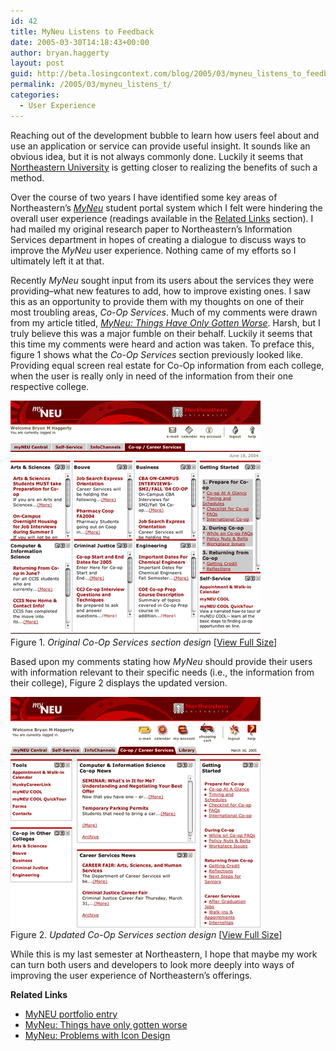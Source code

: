 ```yaml
---
id: 42
title: MyNeu Listens to Feedback
date: 2005-03-30T14:18:43+00:00
author: bryan.haggerty
layout: post
guid: http://beta.losingcontext.com/blog/2005/03/myneu_listens_to_feedback.php
permalink: /2005/03/myneu_listens_t/
categories:
  - User Experience
---
```

Reaching out of the development bubble to learn how users feel about and use an application or service can provide useful insight. It sounds like an obvious idea, but it is not always commonly done. Luckily it seems that [Northeastern University](http://www.neu.edu) is getting closer to realizing the benefits of such a method.

Over the course of two years I have identified some key areas of Northeastern&#8217;s [_MyNeu_](http://myneu.neu.edu) student portal system which I felt were hindering the overall user experience (readings available in the [Related Links](#related-links "Read other articles I've written about this topic") section). I had mailed my original research paper to Northeastern&#8217;s Information Services department in hopes of creating a dialogue to discuss ways to improve the _MyNeu_ user experience. Nothing came of my efforts so I ultimately left it at that.

Recently _MyNeu_ sought input from its users about the services they were providing&#8211;what new features to add, how to improve existing ones. I saw this as an opportunity to provide them with my thoughts on one of their most troubling areas, _Co-Op Services_. Much of my comments were drawn from my article titled, [_MyNeu: Things Have Only Gotten Worse_](http://www.losingcontext.com/blog/2004/06/myneu_things_ha.php). Harsh, but I truly believe this was a major fumble on their behalf. Luckily it seems that this time my comments were heard and action was taken. To preface this, figure 1 shows what the _Co-Op Services_ section previously looked like. Providing equal screen real estate for Co-Op information from each college, when the user is really only in need of the information from their one respective college.

<p class="figure-centered">
  <a href="/blog/wp-content/uploads/legacy/myneu-co-op.php" title="View this screenshot in full size"><img src="/blog/wp-content/uploads/legacy/myneu-co-op-thumb.gif" alt="MyNeu Co-Op Services with previous design" height="375" width="400" /></a><br /> Figure 1. <em>Original Co-Op Services section design</em> [<a href="/blog/wp-content/uploads/legacy/myneu-co-op.php">View Full Size</a>]
</p>

Based upon my comments stating how _MyNeu_ should provide their users with information relevant to their specific needs (i.e., the information from their college), Figure 2 displays the updated version.

<p class="figure-centered">
  <a href="/blog/wp-content/uploads/legacy/myneu-co-op-updated.php" title="View this screenshot in full size"><img src="/blog/wp-content/uploads/legacy/myneu-co-op-updated-thumb.gif" alt="MyNeu Co-Op Services Section with updated design" height="369" width="400" /></a><br /> Figure 2. <em>Updated Co-Op Services section design</em> [<a href="/blog/wp-content/uploads/legacy/myneu-co-op-updated.php">View Full Size</a>]
</p>

While this is my last semester at Northeastern, I hope that maybe my work can turn both users and developers to look more deeply into ways of improving the user experience of Northeastern&#8217;s offerings.

<p id="related-links">
  <strong>Related Links</strong>
</p>

  * [MyNEU portfolio entry](http://www.losingcontext.com/portfolio/myneu/)
  * [MyNeu: Things have only gotten worse](http://www.losingcontext.com/blog/2004/06/myneu_things_ha.php)
  * [MyNeu: Problems with Icon Design](http://www.losingcontext.com/blog/2004/10/myneu_problems.php)